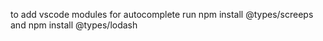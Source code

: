to add vscode modules for autocomplete run npm install @types/screeps and npm install @types/lodash
